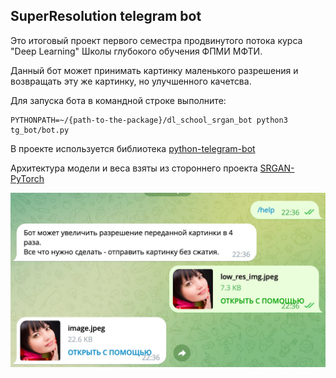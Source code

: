 ## SuperResolution telegram bot

Это итоговый проект первого семестра продвинутого потока курса "Deep Learning" Школы глубокого обучения ФПМИ МФТИ.

Данный бот может принимать картинку маленького разрешения и возвращать эту же картинку, но улучшенного качетсва.

Для запуска бота в командной строке выполните:
```
PYTHONPATH=~/{path-to-the-package}/dl_school_srgan_bot python3 tg_bot/bot.py
```

В проекте используется библиотека [python-telegram-bot](https://github.com/python-telegram-bot/python-telegram-bot)

Архитектура модели и веса взяты из стороннего проекта [SRGAN-PyTorch](https://github.com/Lornatang/SRGAN-PyTorch)

![screenshot](https://github.com/dkulemin/dl_school_srgan_bot/raw/master/source/screenshots/demo-screenshot.jpg)